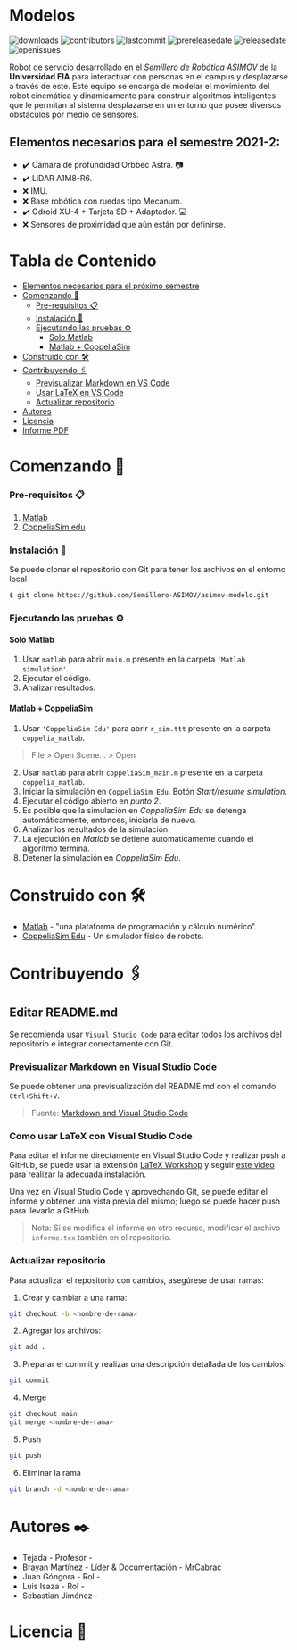 # Modelos
![downloads](https://img.shields.io/github/downloads/Semillero-ASIMOV/asimov-modelo/total?logo=github)
![contributors](https://img.shields.io/github/contributors/Semillero-ASIMOV/asimov-modelo?color=green)
![lastcommit](https://img.shields.io/github/last-commit/Semillero-ASIMOV/asimov-modelo)
![prereleasedate](https://img.shields.io/github/release-date-pre/Semillero-ASIMOV/asimov-modelo?label=pre-release%20date)
![releasedate](https://img.shields.io/github/release-date/Semillero-ASIMOV/asimov-modelo)
![openissues](https://img.shields.io/github/issues/Semillero-ASIMOV/asimov-modelo)

Robot de servicio desarrollado en el *Semillero de Robótica ASIMOV* de la **Universidad EIA** para interactuar con personas en el campus y desplazarse a través de este. Este equipo se encarga de modelar el movimiento del robot cinemática y dinamicamente para construir algoritmos inteligentes que le permitan al sistema desplazarse en un entorno que posee diversos obstáculos por medio de sensores. 

## Elementos necesarios para el semestre 2021-2:
- :heavy_check_mark: Cámara de profundidad Orbbec Astra. :camera:
- :heavy_check_mark: LiDAR A1M8-R6.
- :x: IMU.
- :x: Base robótica con ruedas tipo Mecanum.
- :heavy_check_mark: Odroid XU-4 + Tarjeta SD + Adaptador. :computer:
- :x: Sensores de proximidad que aún están por definirse.

# Tabla de Contenido
* [Elementos necesarios para el próximo semestre](https://github.com/Semillero-ASIMOV/asimov-modelo#elementos-necesarios-para-el-próximo-semestre)
* [Comenzando 🚀](https://github.com/Semillero-ASIMOV/asimov-modelo#comenzando-)
    * [Pre-requisitos 📋](https://github.com/Semillero-ASIMOV/asimov-modelo#pre-requisitos-)
    * [Instalación 🔧](https://github.com/Semillero-ASIMOV/asimov-modelo#instalación-)
    * [Ejecutando las pruebas ⚙️](https://github.com/Semillero-ASIMOV/asimov-modelo#ejecutando-las-pruebas-%EF%B8%8F)
        * [Solo Matlab](https://github.com/Semillero-ASIMOV/asimov-modelo#solo-matlab)
        * [Matlab + CoppeliaSim](https://github.com/Semillero-ASIMOV/asimov-modelo#matlab--coppeliasim)
* [Construido con 🛠️](https://github.com/Semillero-ASIMOV/asimov-modelo#construido-con-%EF%B8%8F)
* [Contribuyendo 🖇️](https://github.com/Semillero-ASIMOV/asimov-modelo#contribuyendo-%EF%B8%8F)
    * [Previsualizar Markdown en VS Code](https://github.com/Semillero-ASIMOV/asimov-modelo#previsualizar-markdown-en-visual-studio-code)
    * [Usar LaTeX en VS Code](https://github.com/Semillero-ASIMOV/asimov-modelo#como-usar-latex-con-visual-studio-code)
    * [Actualizar repositorio](https://github.com/Semillero-ASIMOV/asimov-modelo#actualizar-repositorio)
* [Autores](https://github.com/Semillero-ASIMOV/asimov-modelo#autores-%EF%B8%8F)
* [Licencia](https://github.com/Semillero-ASIMOV/asimov-modelo#licencia-)
* [Informe PDF](https://github.com/Semillero-ASIMOV/asimov-modelo/blob/main/informe/build/informe.pdf)

# Comenzando 🚀
### Pre-requisitos 📋
1. [Matlab]
2. [CoppeliaSim edu]

### Instalación 🔧
Se puede clonar el repositorio con Git para tener los archivos en el entorno local
```sh
$ git clone https://github.com/Semillero-ASIMOV/asimov-modelo.git
```
### Ejecutando las pruebas ⚙️
#### Solo Matlab
1. Usar `matlab` para abrir `main.m` presente en la carpeta `'Matlab simulation'`.
2. Ejecutar el código.
3. Analizar resultados.
#### Matlab + CoppeliaSim
1. Usar `'CoppeliaSim Edu'` para abrir `r_sim.ttt` presente en la carpeta `coppelia_matlab`. 
> File > Open Scene... > Open
2. Usar `matlab` para abrir `coppeliaSim_main.m` presente en la carpeta `coppelia_matlab`.
3. Iniciar la simulación en `CoppeliaSim Edu`. Botón *Start/resume simulation*.
4. Ejecutar el código abierto en *punto 2*.
5. Es posible que la simulación en *CoppeliaSim Edu* se detenga automáticamente, entonces, iniciarla de nuevo.
6. Analizar los resultados de la simulación.
7. La ejecución en *Matlab* se detiene automáticamente cuando el algoritmo termina.
8. Detener la simulación en *CoppeliaSim Edu*.

# Construido con 🛠️
* [Matlab] - "una plataforma de programación y cálculo numérico".
* [CoppeliaSim Edu](https://coppeliarobotics.com) - Un simulador físico de robots.

# Contribuyendo 🖇️
## Editar README.md
Se recomienda usar `Visual Studio Code` para editar todos los archivos del repositorio e integrar correctamente con Git.

### Previsualizar Markdown en Visual Studio Code
Se puede obtener una previsualización del README.md con el comando `Ctrl+Shift+V`. 
> Fuente: [Markdown and Visual Studio Code][markdown]

### Como usar LaTeX con Visual Studio Code

Para editar el informe directamente en Visual Studio Code y realizar push a GitHub, se puede usar la extensión [LaTeX Workshop][latex-workshop] y seguir [este video][latex-video-install] para realizar la adecuada instalación.

Una vez en Visual Studio Code y aprovechando Git, se puede editar el informe y obtener una vista previa del mismo; luego se puede hacer push para llevarlo a GitHub.

>Nota: Si se modifica el informe en otro recurso, modificar el archivo `informe.tex` también en el repositorio.

### Actualizar repositorio
Para actualizar el repositorio con cambios, asegúrese de usar ramas:
1. Crear y cambiar a una rama:
```sh
git checkout -b <nombre-de-rama>
```
2. Agregar los archivos:
```sh
git add .
```
3. Preparar el commit y realizar una descripción detallada de los cambios:
```sh
git commit
```
4. Merge
```sh
git checkout main
git merge <nombre-de-rama>
```
5. Push
```sh
git push
```
6. Eliminar la rama
```sh
git branch -d <nombre-de-rama>
```
# Autores ✒️
* Tejada - Profesor - []()
* Brayan Martínez - Líder & Documentación - [MrCabrac](https://github.com/MrCabrac)
* Juan Góngora - Rol - []()
* Luis Isaza - Rol - []()
* Sebastian Jiménez - []()

# Licencia 📄


[//]: # (These are reference links used in the body of this note and get stripped out when the markdown processor does its job.)

[latex-workshop]: <https://marketplace.visualstudio.com/items?itemName=James-Yu.latex-workshop>
[latex-video-install]: <https://www.youtube.com/watch?v=fLP0QVFaeAU>
[markdown]: <https://code.visualstudio.com/Docs/languages/markdown>
[matlab]: <https://la.mathworks.com/products/matlab.html>
[CoppeliaSim edu]: <https://coppeliarobotics.com/downloads>
